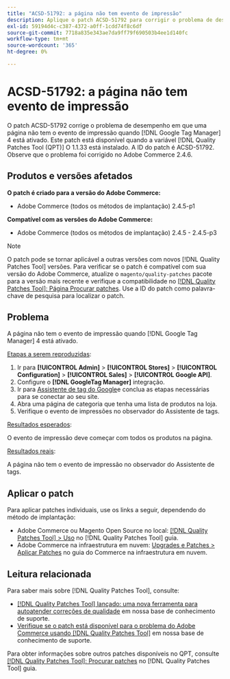 ```yaml
---
title: "ACSD-51792: a página não tem evento de impressão"
description: Aplique o patch ACSD-51792 para corrigir o problema de desempenho do Adobe Commerce em que uma página não tem o evento de impressão quando o Google Tag Manager 4 está ativado.
exl-id: 59194d4c-c387-4372-a0ff-1cdd74f8c6df
source-git-commit: 7718a835e343ae7da9ff79f690503b4ee1d140fc
workflow-type: tm+mt
source-wordcount: '365'
ht-degree: 0%

---
```


# ACSD-51792: a página não tem evento de impressão

O patch ACSD-51792 corrige o problema de desempenho em que uma página não tem o evento de impressão quando [!DNL Google Tag Manager] 4 está ativado. Este patch está disponível quando a variável [!DNL Quality Patches Tool (QPT)] O 1.1.33 está instalado. A ID do patch é ACSD-51792. Observe que o problema foi corrigido no Adobe Commerce 2.4.6.

## Produtos e versões afetados

**O patch é criado para a versão do Adobe Commerce:**

* Adobe Commerce (todos os métodos de implantação) 2.4.5-p1

**Compatível com as versões do Adobe Commerce:**

* Adobe Commerce (todos os métodos de implantação) 2.4.5 - 2.4.5-p3

>[!NOTE]
>
>O patch pode se tornar aplicável a outras versões com novos [!DNL Quality Patches Tool] versões. Para verificar se o patch é compatível com sua versão do Adobe Commerce, atualize o `magento/quality-patches` pacote para a versão mais recente e verifique a compatibilidade no [[!DNL Quality Patches Tool]: Página Procurar patches](https://experienceleague.adobe.com/tools/commerce-quality-patches/index.html). Use a ID do patch como palavra-chave de pesquisa para localizar o patch.

## Problema

A página não tem o evento de impressão quando [!DNL Google Tag Manager] 4 está ativado.

<u>Etapas a serem reproduzidas</u>:

1. Ir para **[!UICONTROL Admin]** > **[!UICONTROL Stores]** > **[!UICONTROL Configuration]** > **[!UICONTROL Sales]** > **[!UICONTROL Google API]**.
1. Configure o **[!DNL GoogleTag Manager]** integração.
1. Ir para [Assistente de tag do Google](https://tagassistant.google.com/)e conclua as etapas necessárias para se conectar ao seu site.
1. Abra uma página de categoria que tenha uma lista de produtos na loja.
1. Verifique o evento de impressões no observador do Assistente de tags.

<u>Resultados esperados</u>:

O evento de impressão deve começar com todos os produtos na página.

<u>Resultados reais</u>:

A página não tem o evento de impressão no observador do Assistente de tags.

## Aplicar o patch

Para aplicar patches individuais, use os links a seguir, dependendo do método de implantação:

* Adobe Commerce ou Magento Open Source no local: [[!DNL Quality Patches Tool] > Uso](https://experienceleague.adobe.com/docs/commerce-operations/tools/quality-patches-tool/usage.html) no [!DNL Quality Patches Tool] guia.
* Adobe Commerce na infraestrutura em nuvem: [Upgrades e Patches > Aplicar Patches](https://experienceleague.adobe.com/docs/commerce-cloud-service/user-guide/develop/upgrade/apply-patches.html) no guia do Commerce na infraestrutura em nuvem.

## Leitura relacionada

Para saber mais sobre [!DNL Quality Patches Tool], consulte:

* [[!DNL Quality Patches Tool] lançado: uma nova ferramenta para autoatender correções de qualidade](/help/announcements/adobe-commerce-announcements/magento-quality-patches-released-new-tool-to-self-serve-quality-patches.md) em nossa base de conhecimento de suporte.
* [Verifique se o patch está disponível para o problema do Adobe Commerce usando [!DNL Quality Patches Tool]](/help/support-tools/patches-available-in-qpt-tool/check-patch-for-magento-issue-with-magento-quality-patches.md) em nossa base de conhecimento de suporte.

Para obter informações sobre outros patches disponíveis no QPT, consulte [[!DNL Quality Patches Tool]: Procurar patches](https://experienceleague.adobe.com/tools/commerce-quality-patches/index.html) no [!DNL Quality Patches Tool] guia.
